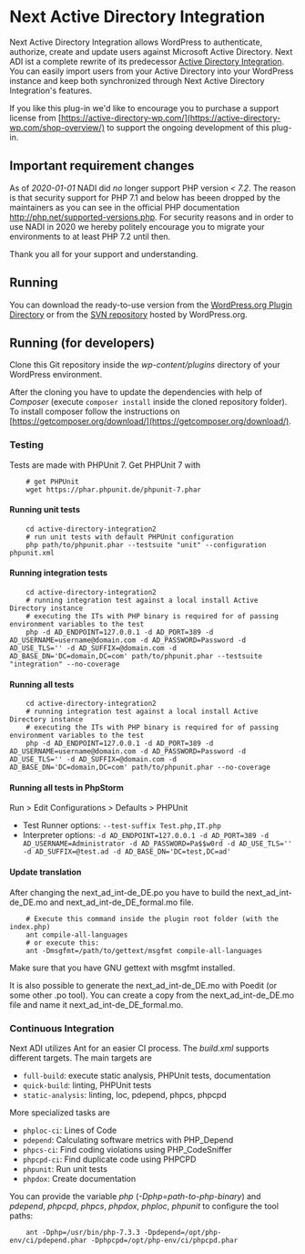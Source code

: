 # Next Active Directory Integration
Next Active Directory Integration allows WordPress to authenticate, authorize, create and update users against Microsoft Active Directory. Next ADI ist a complete rewrite of its predecessor [Active Directory Integration](https://wordpress.org/plugins/active-directory-integration/). You can easily import users from your Active Directory into your WordPress instance and keep both synchronized through Next Active Directory Integration's features.

If you like this plug-in we'd like to encourage you to purchase a support license from [https://active-directory-wp.com/](https://active-directory-wp.com/shop-overview/) to support the ongoing development of this plug-in.

## Important requirement changes
As of *2020-01-01* NADI did *no* longer support PHP version *< 7.2*. The reason is that security support for PHP 7.1 and below has beeen dropped by the maintainers as you can see in the official PHP documentation http://php.net/supported-versions.php. 
For security reasons and in order to use NADI in 2020 we hereby politely encourage you to migrate your environments to at least PHP 7.2 until then.


Thank you all for your support and understanding.

## Running
You can download the ready-to-use version from the [WordPress.org Plugin Directory](https://wordpress.org/plugins/next-active-directory-integration) or from the [SVN repository](https://plugins.svn.wordpress.org/next-active-directory-integration) hosted by WordPress.org.

## Running (for developers)
Clone this Git repository inside the *wp-content/plugins* directory of your WordPress environment.

After the cloning you have to update the dependencies with help of *Composer* (execute `composer install` inside the cloned repository folder).
To install composer follow the instructions on [https://getcomposer.org/download/](https://getcomposer.org/download/).
	
### Testing
Tests are made with PHPUnit 7. Get PHPUnit 7 with

```shell
	# get PHPUnit
	wget https://phar.phpunit.de/phpunit-7.phar
```

#### Running unit tests

```shell
 	cd active-directory-integration2
	# run unit tests with default PHPUnit configuration
	php path/to/phpunit.phar --testsuite "unit" --configuration phpunit.xml
``` 

#### Running integration tests 

```shell
	cd active-directory-integration2
	# running integration test against a local install Active Directory instance
	# executing the ITs with PHP binary is required for of passing environment variables to the test
	php -d AD_ENDPOINT=127.0.0.1 -d AD_PORT=389 -d AD_USERNAME=username@domain.com -d AD_PASSWORD=Password -d AD_USE_TLS='' -d AD_SUFFIX=@domain.com -d AD_BASE_DN='DC=domain,DC=com' path/to/phpunit.phar --testsuite "integration" --no-coverage
```

#### Running all tests

```shell
	cd active-directory-integration2
	# running integration test against a local install Active Directory instance
	# executing the ITs with PHP binary is required for of passing environment variables to the test
	php -d AD_ENDPOINT=127.0.0.1 -d AD_PORT=389 -d AD_USERNAME=username@domain.com -d AD_PASSWORD=Password -d AD_USE_TLS='' -d AD_SUFFIX=@domain.com -d AD_BASE_DN='DC=domain,DC=com' path/to/phpunit.phar --no-coverage
```

#### Running all tests in PhpStorm

Run > Edit Configurations > Defaults > PHPUnit
	
- Test Runner options: `--test-suffix Test.php,IT.php`
- Interpreter options: `-d AD_ENDPOINT=127.0.0.1 -d AD_PORT=389 -d AD_USERNAME=Administrator -d AD_PASSWORD=Pa$$w0rd -d AD_USE_TLS='' -d AD_SUFFIX=@test.ad -d AD_BASE_DN='DC=test,DC=ad'`

#### Update translation

After changing the next_ad_int-de_DE.po you have to build the next_ad_int-de_DE.mo and next_ad_int-de_DE_formal.mo file.
```shell
	# Execute this command inside the plugin root folder (with the index.php)
	ant compile-all-languages
	# or execute this:
	ant -Dmsgfmt=/path/to/gettext/msgfmt compile-all-languages
```
Make sure that you have GNU gettext with msgfmt installed.

It is also possible to generate the next_ad_int-de_DE.mo with Poedit (or some other .po tool). You can create a copy from the next_ad_int-de_DE.mo file and name it next_ad_int-de_DE_formal.mo.

### Continuous Integration
Next ADI utilizes Ant for an easier CI process. The *build.xml* supports different targets. The main targets are

 - `full-build`: execute static analysis, PHPUnit tests, documentation
 - `quick-build`: linting, PHPUnit tests
 - `static-analysis`: linting, loc, pdepend, phpcs, phpcpd

More specialized tasks are

 - `phploc-ci`: Lines of Code
 - `pdepend`: Calculating software metrics with PHP_Depend
 - `phpcs-ci`: Find coding violations using PHP_CodeSniffer
 - `phpcpd-ci`: Find duplicate code using PHPCPD
 - `phpunit`: Run unit tests
 - `phpdox`: Create documentation

You can provide the variable *php* (*-Dphp=path-to-php-binary*) and *pdepend*, *phpcpd*, *phpcs*, *phpdox*, *phploc*, *phpunit* to configure the tool paths:

```shell
	ant -Dphp=/usr/bin/php-7.3.3 -Dpdepend=/opt/php-env/ci/pdepend.phar -Dphpcpd=/opt/php-env/ci/phpcpd.phar
```